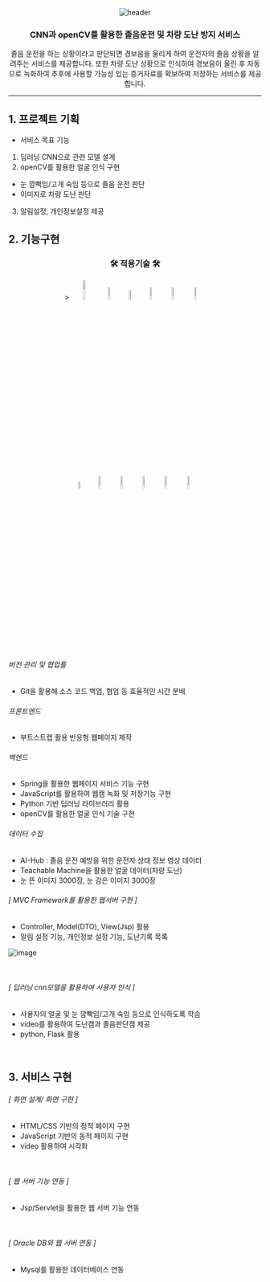 <div align=center>
	
 ![header](https://capsule-render.vercel.app/api?type=rounded&color=auto&height=200&section=header&text=PROJECT03&tSize=90&animation=fadeIn&fontAlignY=38&desc=핵심융합프로젝트&descAlign=62)	
</div>
<div align=center>
	<h3>CNN과 openCV를 활용한 졸음운전 및 차량 도난 방지 서비스</h3>
	<p>졸음 운전을 하는 상황이라고 판단되면 경보음을 
  울리게 하여 운전자의 졸음 상황을 알려주는 서비스를 제공합니다. 또한  차량 도난 상황으로 인식하여 경보음이 울린 후 자동으로 녹화하여 추후에 사용할 가능성 있는 
  증거자료를 확보하여 저장하는 서비스를 제공합니다.</p>
</div>

---


## 1. 프로젝트 기획

- 서비스 목표 기능
1) 딥러닝 CNN으로 관련 모델 설계
2) openCV를 활용한 얼굴 인식 구현
- 눈 깜빡임/고개 숙임 등으로 졸음 운전 판단
- 이미지로 차량 도난 판단
3) 알림설정, 개인정보설정 제공



## 2. 기능구현

<div align=center>
	<h3>🛠 적용기술 🛠</h3>
</div>
<div align="center">>
	<img src="https://user-images.githubusercontent.com/107980487/206961031-325630c3-e778-4e98-a684-42633e900f18.png" style="width:10%"/>
	<img src="https://user-images.githubusercontent.com/107980487/206976089-10aabcc1-f9fa-4487-9d03-c674b32a0531.png" style="width:8%"/>
	<img src="https://user-images.githubusercontent.com/107980487/206961162-e35c3906-0a3b-4386-b0ca-c684c3a2254f.png" style="width:7%"/>
	<img src="https://user-images.githubusercontent.com/107980487/206975211-f13aa33a-e450-45d9-866f-4f3ff3cc7b1c.png" style="width:8%"/>
	<img src="https://user-images.githubusercontent.com/107980487/206975440-0d8ada75-3b92-40ab-8a1b-88afc17fc830.png" style="width:8%"/>
	<img src="https://user-images.githubusercontent.com/107980487/206975814-ceac7759-ee4b-4c09-afc6-d4d9c95f3467.png" style="width:8%"/>
	<br>
	<img src="https://user-images.githubusercontent.com/107980487/206961179-5dbbb9f8-b4dd-41db-92e1-97e147072933.png" style="width:6%"/>
  	<img src="https://user-images.githubusercontent.com/107980487/206961199-736f57c8-be75-4ca6-8cd3-2ab6e7dcee08.png" style="width:8%"/>
  	<img src="https://user-images.githubusercontent.com/107980487/206961252-f744a9d7-e855-4055-96b1-6abaa1bb5085.png" style="width:8%"/>
	<img src="https://user-images.githubusercontent.com/107980487/206961273-62a2979c-8731-4ce7-856a-4cf16d1752de.png" style="width:8%"/>
	<img src="https://user-images.githubusercontent.com/107980487/206974360-16c5b6ab-ae8d-4cc1-b575-7997db3fd8e6.png" style="width:8%"/>
	<img src="https://user-images.githubusercontent.com/107980487/206974814-a0b86e7d-310b-4162-9fde-34a5639d98cf.png" style="width:8%"/>
 
</div>
<br><br>

###### 버전 관리 및 협업틀
- Git을 활용해 소스 코드 백업, 협업 등 효율적인 시간 분배

###### 프론트엔드
- 부트스트랩 활용 반응형 웹페이지 제작

###### 백엔드
- Spring을 활용한 웹페이지 서비스 기능 구현
- JavaScript를 활용하여 웹캠 녹화 및 저장기능 구현
- Python 기반 딥러닝 라이브러리 활용
- openCV를 활용한 얼굴 인식 기술 구현

###### 데이터 수집
- AI-Hub : 졸음 운전 예방을 위한 운전자 상태 정보 영상 데이터
- Teachable Machine을 활용한 얼굴 데이터(차량 도난)
- 눈 뜬 이미지 3000장, 눈 감은 이미지 3000장

###### [ MVC Framework를 활용한 웹서버 구현 ]

- Controller, Model(DTO), View(Jsp) 활용
- 알림 설정 기능, 개인정보 설정 기능, 도난기록 목록

![image](https://user-images.githubusercontent.com/107980487/206982215-81951fe9-ca94-4593-be9d-a0d85f7e28d2.png)

<br>

###### [ 딥러닝 cnn모델을 활용하여 사용자 인식 ]
- 사용자의 얼굴 및 눈 깜빡임/고개 숙임 등으로 인식하도록 학습
- video를 활용하여 도난캠과 졸음판단캠 제공
- python, Flask 활용

<br>

## 3. 서비스 구현

###### [ 화면 설계/ 화면 구현 ]
- HTML/CSS 기반의 정적 페이지 구현
- JavaScript 기반의 동적 페이지 구현
- video 활용하여 시각화
<br>

###### [ 웹 서버 기능 연동 ]
- Jsp/Servlet을 활용한 웹 서버 기능 연동
<br>

###### [ Oracle DB와 웹 서버 연동 ]
- Mysql를 활용한 데이터베이스 연동
